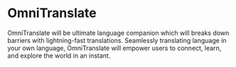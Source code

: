 # OmniTranslate
OmniTranslate will be ultimate language companion which will breaks down barriers with lightning-fast translations. Seamlessly translating language in your own language, OmniTranslate will empower users to connect, learn, and explore the world in an instant.
